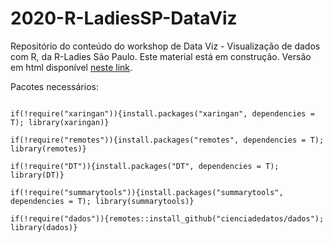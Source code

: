 
# 2020-R-LadiesSP-DataViz

Repositório do conteúdo do workshop de Data Viz - Visualização de dados com R, da R-Ladies São Paulo. Este material está em construção. Versão em html disponível [neste link](https://r-ladies-sao-paulo.github.io/2020-R-LadiesSP-DataViz/).


Pacotes necessários:

```

if(!require("xaringan")){install.packages("xaringan", dependencies = T); library(xaringan)}

if(!require("remotes")){install.packages("remotes", dependencies = T); library(remotes)}

if(!require("DT")){install.packages("DT", dependencies = T); library(DT)}

if(!require("summarytools")){install.packages("summarytools", dependencies = T); library(summarytools)}

if(!require("dados")){remotes::install_github("cienciadedatos/dados"); library(dados)}

```
